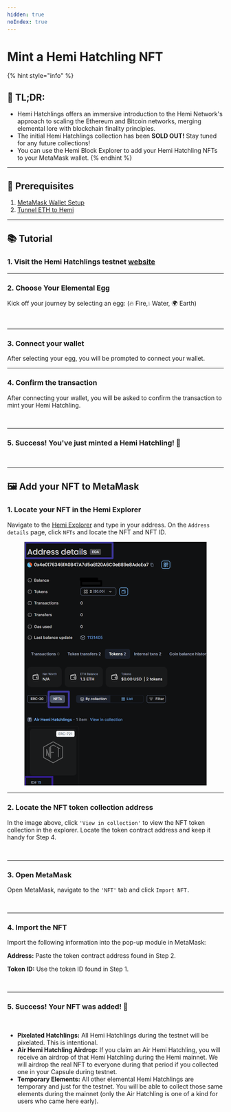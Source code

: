 ```yaml
---
hidden: true
noIndex: true
---
```


# Mint a Hemi Hatchling NFT

{% hint style="info" %}
## 📜 **TL;DR:**

* Hemi Hatchlings offers an immersive introduction to the Hemi Network's approach to scaling the Ethereum and Bitcoin networks, merging elemental lore with blockchain finality principles.
* The initial Hemi Hatchlings collection has been **SOLD OUT!** Stay tuned for any future collections!
* You can use the Hemi Block Explorer to add your Hemi Hatchling NFTs to your MetaMask wallet.
{% endhint %}

***

## 🏁 Prerequisites

1. [MetaMask Wallet Setup](../../tutorials/metamask-wallet-setup.md)
2. [Tunnel ETH to Hemi](../tunneling/tunnel-eth-to-hemi.md)

***

## 📚 Tutorial

### 1. Visit the Hemi Hatchlings testnet [website](https://hemihatchlings-test.hemi.xyz)

***

### 2. Choose Your Elemental Egg

Kick off your journey by selecting an egg: (🔥 Fire,💧 Water, 🌍 Earth)

<figure><img src="../../../.gitbook/assets/image (6) (1).png" alt=""><figcaption></figcaption></figure>

***

### 3. Connect your wallet

After selecting your egg, you will be prompted to connect your wallet.

***

### 4. Confirm the transaction

After connecting your wallet, you will be asked to confirm the transaction to mint your Hemi Hatchling.

<figure><img src="../../../.gitbook/assets/image (50).png" alt=""><figcaption></figcaption></figure>

***

### 5. Success! You've just minted a Hemi Hatchling! 🎉

<figure><img src="../../../.gitbook/assets/image (51).png" alt=""><figcaption></figcaption></figure>

***

## 🖼️ Add your NFT to MetaMask

### 1. Locate your NFT in the Hemi Explorer

Navigate to the [Hemi Explorer](https://testnet.explorer.hemi.xyz/) and type in your address. On the `Address details` page, click `NFTs` and locate the NFT and NFT ID.

<figure><img src="../../../.gitbook/assets/image (3) (1) (1) (2) (1).png" alt=""><figcaption></figcaption></figure>

***

### 2. Locate the NFT token collection address

In the image above, click `'View in collection'` to view the NFT token collection in the explorer. Locate the token contract address and keep it handy for Step 4.

<figure><img src="../../../.gitbook/assets/image (5) (1).png" alt=""><figcaption></figcaption></figure>

***

### 3. Open MetaMask

Open MetaMask, navigate to the `'NFT'` tab and click `Import NFT.`

<figure><img src="../../../.gitbook/assets/MetaMask_import_NFTs_extension-53983ee2cbbc470551d42968d4bd0880.gif" alt=""><figcaption></figcaption></figure>

***

### 4. Import the NFT

Import the following information into the pop-up module in MetaMask:

**Address:** Paste the token contract address found in Step 2.&#x20;

**Token ID:** Use the token ID found in Step 1.

<figure><img src="../../../.gitbook/assets/image (45).png" alt=""><figcaption></figcaption></figure>

***

### **5. Success! Your NFT was added! 🎉**

<figure><img src="../../../.gitbook/assets/image (46).png" alt=""><figcaption></figcaption></figure>

* **Pixelated Hatchlings:** All Hemi Hatchlings during the testnet will be pixelated. This is intentional.
* **Air Hemi Hatchling Airdrop:** If you claim an Air Hemi Hatchling, you will receive an airdrop of that Hemi Hatchling during the Hemi mainnet. We will airdrop the real NFT to everyone during that period if you collected one in your Capsule during testnet.
* **Temporary Elements:** All other elemental Hemi Hatchlings are temporary and just for the testnet. You will be able to collect those same elements during the mainnet (only the Air Hatchling is one of a kind for users who came here early).
